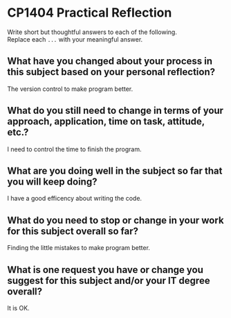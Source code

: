 # CP1404 Practical Reflection

Write short but thoughtful answers to each of the following.  
Replace each `...` with your meaningful answer.

## What have you changed about your process in this subject based on your personal reflection?

The version control to make program better.

## What do you still need to change in terms of your approach, application, time on task, attitude, etc.?

I need to control the time to finish the program.

## What are you doing well in the subject so far that you will keep doing?

I have a good efficency about writing the code.

## What do you need to stop or change in your work for this subject overall so far?

Finding the little mistakes to make program better.

## What is one request you have or change you suggest for this subject and/or your IT degree overall?

It is OK.

